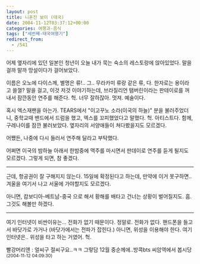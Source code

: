 ```yaml
---
layout: post
title: 니혼진 보이 (태국)
date: 2004-11-12T03:37:12+00:00
categories: 여행과-음식
tags: ["세번째-태국여행기"]
redirect_from:
  - /541
---
```


어제 옆자리에 있던 일본인 청년이 오늘 내가 묵는 숙소의 레스토랑에 앉아있었다. 말을 걸까 말까 망설이다가 걸어보았다.

이름은 오노에 다이스께, 별명은 류!.. 그.. 무라카미 류랑 같은 류, 다. 한자로는 용이라고 쓸껄? 말을 걸고, 이것 저것 이야기하는데, 브라질리언 탬버린이라는 판테이로를 꺼내서 잠깐동안 연주를 해준다. 헉. 너무 잘하잖아. 멋져. 예술이다.

혹시 엑스재팬을 아는가. TEARS에서 "이고꾸노 소라(이국의 하늘)" 분을 불러주었더니, 중학교때 밴드에서 드럼을 했고, 엑스를 꼬피했었다고 말했다. 헉. 아티스트다. 함께, 구레나이를 잠깐 불러보았다. 옆자리의 서양애들이 쳐다봤을지도 모르겠다.

어쨌든, 나중에 다시 들러서 연주해 달라고 부탁했다.

어쩌면 이국의 밤하늘 아래서 한밤중에 맥주를 마시면서 판데이로 연주를 듣게 될지도 모르겠다. 그렇게 되면, 참 좋겠다.

<hr />

근데, 항공권이 잘 구해지지 않는다. 15일에 확정된다고 하는데, 만약에 이거 못구하면.. 겨울을 여기서 나고 서울에 가야할지도 모르겠다.

아니면, 캄보디아-베트남-중국 으로 해서 황해를 배타고 건너는 상황이 벌어질지도. 흠. 그것도 해볼만 하겠다.

<hr />

여기 인터넷이 비싼이유는... 전화가 없기 때문이다. 정말로. 전화가 없다. 핸드폰을 들고서 바닷가로 가거나 (바닷가에서는 전파가 잡힌다.) 아니면, 위성을 이용해야 한다. 여기 인터넷은.. 위성을 타고 하는 거였어. 헉.
<div id=comments>
<div class=comment>
<!--- cmt:912 --->
<!--- mail: --->
<!--- parent:0 --->
빨강머리앤 : 
얼씨구 절씨구요..ㅋㅋ
그렇담 12월 중순께에..방콕bts 씨암역에서 봅시당
 <small>(2004-11-12 04:09:30)</small>
</div>
</div>
